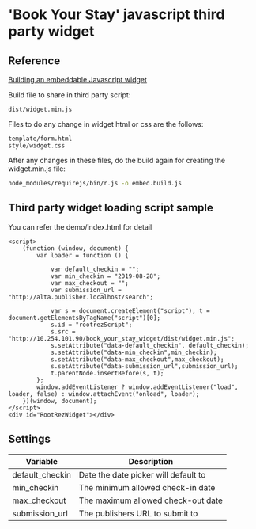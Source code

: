 # 'Book Your Stay' javascript third party widget

## Reference
[Building an embeddable Javascript widget](https://thomassileo.name/blog/2014/03/27/building-an-embeddable-javascript-widget-third-party-javascript/)

Build file to share in third party script:

```text
dist/widget.min.js
```

Files to do any change in widget html or css are the follows:
```text
template/form.html
style/widget.css
```

After any changes in these files, do the build again for creating the widget.min.js file: 
```bash
node_modules/requirejs/bin/r.js -o embed.build.js
```

## Third party widget loading script sample

You can refer the demo/index.html for detail

```text
<script>
    (function (window, document) {
        var loader = function () {

            var default_checkin = "";
            var min_checkin = "2019-08-28"; 
            var max_checkout = "";
            var submission_url = "http://alta.publisher.localhost/search";

            var s = document.createElement("script"), t = document.getElementsByTagName("script")[0];                 
            s.id = "rootrezScript";
            s.src = "http://10.254.101.90/book_your_stay_widget/dist/widget.min.js";
            s.setAttribute("data-default_checkin", default_checkin);
            s.setAttribute("data-min_checkin",min_checkin);
            s.setAttribute("data-max_checkout",max_checkout);
            s.setAttribute("data-submission_url",submission_url);
            t.parentNode.insertBefore(s, t);
        };
        window.addEventListener ? window.addEventListener("load", loader, false) : window.attachEvent("onload", loader);
    })(window, document);
</script>
<div id="RootRezWidget"></div> 
```

## Settings

| Variable      | Description |
| ----------- | ----------- |
| default_checkin      | Date the date picker will default to        |
| min_checkin   | The minimum allowed check-in date        |
| max_checkout   | The maximum allowed check-out date        |
| submission_url   | The publishers URL to submit to        |
